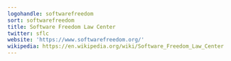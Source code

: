 ```yaml
---
logohandle: softwarefreedom
sort: softwarefreedom
title: Software Freedom Law Center
twitter: sflc
website: 'https://www.softwarefreedom.org/'
wikipedia: https://en.wikipedia.org/wiki/Software_Freedom_Law_Center
---
```


